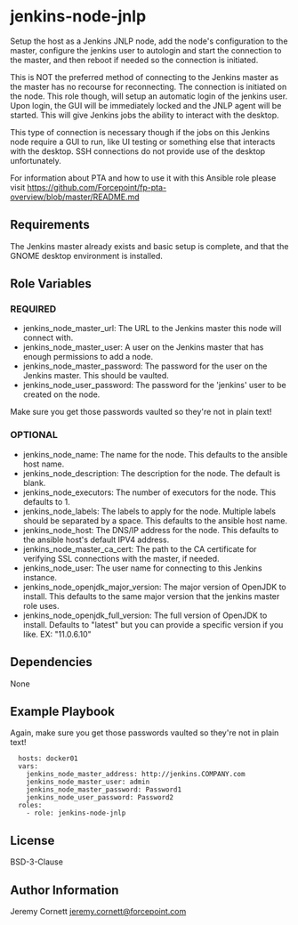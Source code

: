 # jenkins-node-jnlp

Setup the host as a Jenkins JNLP node, add the node's configuration to the master, 
configure the jenkins user to autologin and start the connection to the master,
and then reboot if needed so the connection is initiated.

This is NOT the preferred method of connecting to the Jenkins master as the master has no recourse for
reconnecting. The connection is initiated on the node. This role though, will setup an automatic login of the
jenkins user. Upon login, the GUI will be immediately locked and the JNLP agent will be started. 
This will give Jenkins jobs the ability to interact with the desktop.

This type of connection is necessary though if the jobs on this Jenkins node require a GUI to run, 
like UI testing or something else that interacts with the desktop.
SSH connections do not provide use of the desktop unfortunately.

For information about PTA and how to use it with this Ansible role please visit https://github.com/Forcepoint/fp-pta-overview/blob/master/README.md

## Requirements

The Jenkins master already exists and basic setup is complete, and that the GNOME desktop environment is installed.

## Role Variables

### REQUIRED
* jenkins_node_master_url: The URL to the Jenkins master this node will connect with.
* jenkins_node_master_user: A user on the Jenkins master that has enough permissions to add a node.
* jenkins_node_master_password: The password for the user on the Jenkins master. This should be vaulted.
* jenkins_node_user_password: The password for the 'jenkins' user to be created on the node.

Make sure you get those passwords vaulted so they're not in plain text!

### OPTIONAL
* jenkins_node_name: The name for the node. This defaults to the ansible host name.
* jenkins_node_description: The description for the node. The default is blank.
* jenkins_node_executors: The number of executors for the node. This defaults to 1.
* jenkins_node_labels: The labels to apply for the node. Multiple labels should be separated by a space. 
  This defaults to the ansible host name.
* jenkins_node_host: The DNS/IP address for the node. This defaults to the ansible host's default IPV4 address.
* jenkins_node_master_ca_cert: The path to the CA certificate for verifying SSL connections with the master, if needed.
* jenkins_node_user: The user name for connecting to this Jenkins instance.
* jenkins_node_openjdk_major_version: The major version of OpenJDK to install. This defaults to the same major version
  that the jenkins master role uses.
* jenkins_node_openjdk_full_version: The full version of OpenJDK to install. Defaults to "latest" but you can provide a
  specific version if you like. EX: "11.0.6.10"

## Dependencies

None

## Example Playbook

Again, make sure you get those passwords vaulted so they're not in plain text!

      hosts: docker01
      vars:
        jenkins_node_master_address: http://jenkins.COMPANY.com
        jenkins_node_master_user: admin
        jenkins_node_master_password: Password1
        jenkins_node_user_password: Password2
      roles:
        - role: jenkins-node-jnlp

## License

BSD-3-Clause

## Author Information

Jeremy Cornett <jeremy.cornett@forcepoint.com>
